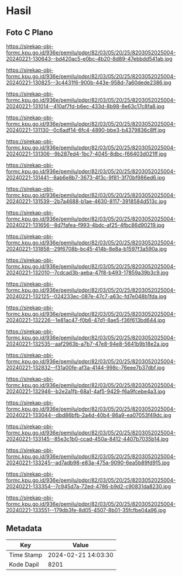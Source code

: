 # Hasil

## Foto C Plano

https://sirekap-obj-formc.kpu.go.id/936e/pemilu/pdpr/82/03/05/20/25/8203052025004-20240221-130643--bd420ac5-e0bc-4b20-8d89-47ebbdd541ab.jpg

https://sirekap-obj-formc.kpu.go.id/936e/pemilu/pdpr/82/03/05/20/25/8203052025004-20240221-130825--3c4431f6-900b-443e-958d-7a60dede2386.jpg

https://sirekap-obj-formc.kpu.go.id/936e/pemilu/pdpr/82/03/05/20/25/8203052025004-20240221-131014--410af7fd-b6ec-433d-8b98-8e63c17c8fa8.jpg

https://sirekap-obj-formc.kpu.go.id/936e/pemilu/pdpr/82/03/05/20/25/8203052025004-20240221-131130--0c6adf14-6fc4-4890-bbe3-b4379836c8ff.jpg

https://sirekap-obj-formc.kpu.go.id/936e/pemilu/pdpr/82/03/05/20/25/8203052025004-20240221-131306--9b287ed4-1bc7-4045-8dbc-f66403d021ff.jpg

https://sirekap-obj-formc.kpu.go.id/936e/pemilu/pdpr/82/03/05/20/25/8203052025004-20240221-131441--8ab6e8b7-3673-4f3c-9f81-3f70bf986ed6.jpg

https://sirekap-obj-formc.kpu.go.id/936e/pemilu/pdpr/82/03/05/20/25/8203052025004-20240221-131539--2b7a4688-b1ae-4630-8117-3918584d513c.jpg

https://sirekap-obj-formc.kpu.go.id/936e/pemilu/pdpr/82/03/05/20/25/8203052025004-20240221-131656--8d7fafea-f993-4bdc-af25-4fbc86d90219.jpg

https://sirekap-obj-formc.kpu.go.id/936e/pemilu/pdpr/82/03/05/20/25/8203052025004-20240221-131858--29f6708b-bc45-414b-8e8a-b1597f3a590a.jpg

https://sirekap-obj-formc.kpu.go.id/936e/pemilu/pdpr/82/03/05/20/25/8203052025004-20240221-132010--7cdcad3b-aeba-47f8-b493-17859a39b3c9.jpg

https://sirekap-obj-formc.kpu.go.id/936e/pemilu/pdpr/82/03/05/20/25/8203052025004-20240221-132125--024233ec-087e-47c7-a63c-fd7e048b1fda.jpg

https://sirekap-obj-formc.kpu.go.id/936e/pemilu/pdpr/82/03/05/20/25/8203052025004-20240221-132226--1e81ac47-f0b6-47d1-8ae5-f36f613bd644.jpg

https://sirekap-obj-formc.kpu.go.id/936e/pemilu/pdpr/82/03/05/20/25/8203052025004-20240221-132535--aaf2963b-a7b7-47e8-94e8-5641b9b18e2a.jpg

https://sirekap-obj-formc.kpu.go.id/936e/pemilu/pdpr/82/03/05/20/25/8203052025004-20240221-132832--f31a00fe-af3a-4144-998c-76eee7b37dbf.jpg

https://sirekap-obj-formc.kpu.go.id/936e/pemilu/pdpr/82/03/05/20/25/8203052025004-20240221-132946--b2e2a1fb-68a1-4af5-9429-f6a9fcebe4a3.jpg

https://sirekap-obj-formc.kpu.go.id/936e/pemilu/pdpr/82/03/05/20/25/8203052025004-20240221-133044--dbd86bfb-2a4d-40b4-86a9-ea07053f49dc.jpg

https://sirekap-obj-formc.kpu.go.id/936e/pemilu/pdpr/82/03/05/20/25/8203052025004-20240221-133145--85e3c1b0-ccad-450a-8412-4407b7035b14.jpg

https://sirekap-obj-formc.kpu.go.id/936e/pemilu/pdpr/82/03/05/20/25/8203052025004-20240221-133245--ad7adb98-e83a-475a-9090-6ea5b89fd915.jpg

https://sirekap-obj-formc.kpu.go.id/936e/pemilu/pdpr/82/03/05/20/25/8203052025004-20240221-133354--7c945d7a-72ed-4786-b9d2-c90831da8230.jpg

https://sirekap-obj-formc.kpu.go.id/936e/pemilu/pdpr/82/03/05/20/25/8203052025004-20240221-133551--179db3fe-8d05-4507-8b01-35fcfbe04a96.jpg


## Metadata

| Key        | Value               |
| ---------- | ------------------- |
| Time Stamp | 2024-02-21 14:03:30 |
| Kode Dapil | 8201                |



